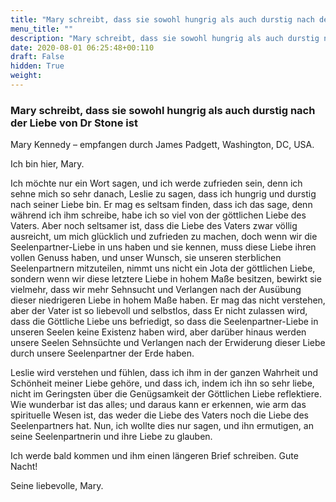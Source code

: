 ```yaml
---
title: "Mary schreibt, dass sie sowohl hungrig als auch durstig nach der Liebe von Dr Stone ist"
menu_title: ""
description: "Mary schreibt, dass sie sowohl hungrig als auch durstig nach der Liebe von Dr Stone ist"
date: 2020-08-01 06:25:48+00:110
draft: False
hidden: True
weight:
---
```

### Mary schreibt, dass sie sowohl hungrig als auch durstig nach der Liebe von Dr Stone ist

Mary Kennedy – empfangen durch James Padgett, Washington, DC, USA.

Ich bin hier, Mary.

Ich möchte nur ein Wort sagen, und ich werde zufrieden sein, denn ich sehne mich so sehr danach, Leslie zu sagen, dass ich hungrig und durstig nach seiner Liebe bin. Er mag es seltsam finden, dass ich das sage, denn während ich ihm schreibe, habe ich so viel von der göttlichen Liebe des Vaters. Aber noch seltsamer ist, dass die Liebe des Vaters zwar völlig ausreicht, um mich glücklich und zufrieden zu machen, doch wenn wir die Seelenpartner-Liebe in uns haben und sie kennen, muss diese Liebe ihren vollen Genuss haben, und unser Wunsch, sie unseren sterblichen Seelenpartnern mitzuteilen, nimmt uns nicht ein Jota der göttlichen Liebe, sondern wenn wir diese letztere Liebe in hohem Maße besitzen, bewirkt sie vielmehr, dass wir mehr Sehnsucht und Verlangen nach der Ausübung dieser niedrigeren Liebe in hohem Maße haben. Er mag das nicht verstehen, aber der Vater ist so liebevoll und selbstlos, dass Er nicht zulassen wird, dass die Göttliche Liebe uns befriedigt, so dass die Seelenpartner-Liebe in unseren Seelen keine Existenz haben wird, aber darüber hinaus werden unsere Seelen Sehnsüchte und Verlangen nach der Erwiderung dieser Liebe durch unsere Seelenpartner der Erde haben.

Leslie wird verstehen und fühlen, dass ich ihm in der ganzen Wahrheit und Schönheit meiner Liebe gehöre, und dass ich, indem ich ihn so sehr liebe, nicht im Geringsten über die Genügsamkeit der Göttlichen Liebe reflektiere. Wie wunderbar ist das alles; und daraus kann er erkennen, wie arm das spirituelle Wesen ist, das weder die Liebe des Vaters noch die Liebe des Seelenpartners hat. Nun, ich wollte dies nur sagen, und ihn ermutigen, an seine Seelenpartnerin und ihre Liebe zu glauben.

Ich werde bald kommen und ihm einen längeren Brief schreiben. Gute Nacht!

Seine liebevolle, Mary.
